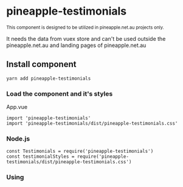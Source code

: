 # pineapple-testimonials

<sup>This component is designed to be utilized in pineapple.net.au projects only.<br>

It needs the data from vuex store and can't be used outside the pineapple.net.au and landing pages of pineapple.net.au</sup>

## Install component
```
yarn add pineapple-testimonials
```

### Load the component and it's styles

App.vue
```
import 'pineapple-testimonials'
import 'pineapple-testimonials/dist/pineapple-testimonials.css'
```

### Node.js

```
const Testimonials = require('pineapple-testimonials')
const testimonialStyles = require('pineapple-testimonials/dist/pineapple-testimonials.css')
```

### Using <script> tag

```
<script src="https://registry.npmjs.org/pineapple-testimonials"></script>
```

## Usage

```
<Testimonials :content="reviews" :page.sync="goto"/>
```

where **reviews** should be the object with two properties:

• **_reviews.header_** (before)

• **_reviews.button_** (after)

> If the property **_reviews.header_** is absent the button will not be shown

> If the property **_reviews.button_** is present then the value of **_goto_** should point the section on the page where to scroll to

________________________

#### You can add the global styles and fonts to the project from this package

You can install the fonts and variables of pineapple.net.au projects so:

###### main.js
```
import 'pineapple-testimonials/css/fonts.scss'
import 'pineapple-testimonials/css/variables.scss'
```

You can install global styles of pineapple.net.au projects so:

###### App.vue
```
import 'pineapple-testimonials/css/main.css'
```
